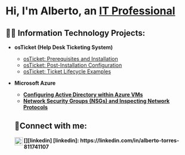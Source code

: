 <h1>Hi, I'm Alberto, an <a href="https://linkedin.com/in/alberto-torres-811741107">IT Professional</a></h1>

<h2>👨‍💻 Information Technology Projects:</h2>

- <b>osTicket (Help Desk Ticketing System)</b>
  - [osTicket: Prerequisites and Installation](https://github.com/talberto82/osTicket--Prerequisites.git)
  - [osTicket: Post-Installation Configuration](https://github.com/talberto82/os-ticket-Post-installation-set-up)
  - [osTicket: Ticket Lifecycle Examples](https://github.com/talberto82/os-ticket-Lifecycle-examples)

- <b>Microsoft Azure
  - [Configuring Active Directory within Azure VMs](https://github.com/talberto82/Configuring-Active-Directory-within-Azure-VMs/blob/main/README.md)
  - [Network Security Groups (NSGs) and Inspecting Network Protocols](https://github.com/talberto82/Network-Security-Groups-NSGs-and-Inspecting-Network-Protocols)

  <h2>🤳Connect with me:</h2>
  [<img align="left" alt="Alberto | LinkedIn" width="22px" src="https://cdn.jsdelivr.net/npm/simple-icons@v3/icons/linkedin.svg" />][linkedin]
  [linkedin]: https://linkedin.com/in/alberto-torres-811741107
